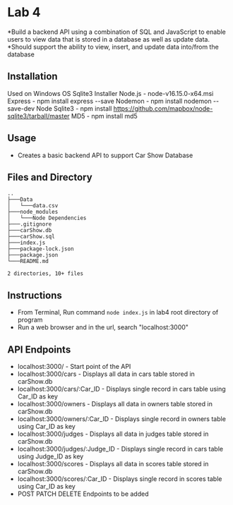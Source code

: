 # Lab 4
*Build a backend API using a combination of SQL and JavaScript to enable users to view data that is stored in a database as well as update data.
*Should support the ability to view, insert, and update data into/from the database

## Installation
Used on Windows OS
Sqlite3 Installer
Node.js - node-v16.15.0-x64.msi
Express - npm install express --save
Nodemon - npm install nodemon --save-dev
Node Sqlite3 - npm install https://github.com/mapbox/node-sqlite3/tarball/master
MD5 - npm install md5

## Usage
* Creates a basic backend API to support Car Show Database

## Files and Directory

```
..
├───Data
│   └───data.csv
├───node_modules
│   └───Node Dependencies
├───.gitignore
├───carShow.db
├───carShow.sql
├───index.js
├───package-lock.json
├───package.json
└───README.md

2 directories, 10+ files
```

## Instructions
* From Terminal, Run command `node index.js` in lab4 root directory of program
* Run a web browser and in the url, search "localhost:3000"

## API Endpoints
* localhost:3000/ 					- Start point of the API
* localhost:3000/cars 				- Displays all data in cars table stored in carShow.db
* localhost:3000/cars/:Car_ID		- Displays single record in cars table using Car_ID as key
* localhost:3000/owners 			- Displays all data in owners table stored in carShow.db
* localhost:3000/owners/:Car_ID		- Displays single record in owners table using Car_ID as key
* localhost:3000/judges 			- Displays all data in judges table stored in carShow.db
* localhost:3000/judges/:Judge_ID	- Displays single record in cars table using Judge_ID as key
* localhost:3000/scores 			- Displays all data in scores table stored in carShow.db
* localhost:3000/scores/:Car_ID		- Displays single record in scores table using Car_ID as key
* POST PATCH DELETE Endpoints to be added